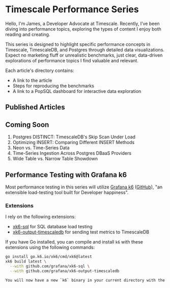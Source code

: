 # Timescale Performance Series

Hello, I'm James, a Developer Advocate at Timescale. Recently, I’ve been diving into performance topics, exploring the types of content I enjoy both reading and creating.

This series is designed to highlight specific performance concepts in Timescale, TimescaleDB, and Postgres through detailed data visualizations. Expect no marketing fluff or unrealistic benchmarks, just clear, data-driven explorations of performance topics I find valuable and relevant.

Each article's directory contains:
- A link to the article
- Steps for reproducing the benchmarks
- A link to a PopSQL dashboard for interactive data exploration 

## Published Articles

## Coming Soon
1. Postgres DISTINCT: TimescaleDB's Skip Scan Under Load
2. Optimizing INSERT: Comparing Different INSERT Methods
3. Neon vs. Time-Series Data
4. Time-Series Ingestion Across Postgres DBaaS Providers
5. Wide Table vs. Narrow Table Showdown

## Performance Testing with Grafana k6

Most performance testing in this series will utilize [Grafana k6](https://k6.io/) ([GitHub](https://github.com/grafana/k6)),  "an extensible load-testing tool built for Developer happiness". 

### Extensions
I rely on the following extensions:
- [xk6-sql](https://github.com/grafana/xk6-sql) for SQL database load testing
- [xk6-output-timescaledb](https://github.com/grafana/xk6-output-timescaledb) for sending test metrics to TimescaleDB

If you have Go installed, you can compile and install `k6` with these extensions using the following commands:

```bash
go install go.k6.io/xk6/cmd/xk6@latest
xk6 build latest \
  --with github.com/grafana/xk6-sql \
  --with github.com/grafana/xk6-output-timescaledb

You will now have a new `k6` binary in your current directory with the extensions compiled in.


